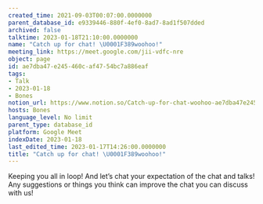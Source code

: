 ```yaml
---
created_time: 2021-09-03T00:07:00.0000000
parent_database_id: e9339446-880f-4ef0-8ad7-8ad1f507dded
archived: false
talktime: 2023-01-18T21:10:00.0000000
name: "Catch up for chat! \U0001F389woohoo!"
meeting_link: https://meet.google.com/jii-vdfc-nre
object: page
id: ae7dba47-e245-460c-af47-54bc7a886eaf
tags:
- Talk
- 2023-01-18
- Bones
notion_url: https://www.notion.so/Catch-up-for-chat-woohoo-ae7dba47e245460caf4754bc7a886eaf
hosts: Bones
language_level: No limit
parent_type: database_id
platform: Google Meet
indexDate: 2023-01-18
last_edited_time: 2023-01-17T14:26:00.0000000
title: "Catch up for chat! \U0001F389woohoo!"
---
```


Keeping you all in loop! And let’s chat your expectation of the chat and talks!
Any suggestions or things you think can improve the chat you can discuss with us!





